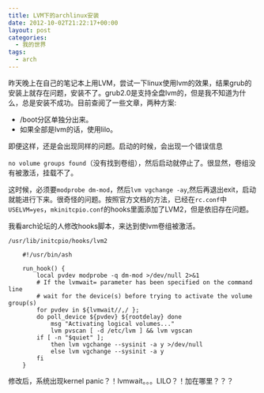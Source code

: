 ```yaml
---
title: LVM下的archlinux安装
date: 2012-10-02T21:22:17+00:00
layout: post
categories:
  - 我的世界
tags:
  - arch
---
```


昨天晚上在自己的笔记本上用LVM，尝试一下linux使用lvm的效果，结果grub的安装上就存在问题，安装不了。grub2.0是支持全盘lvm的，但是我不知道为什么，总是安装不成功。目前查阅了一些文章，两种方案:

* /boot分区单独分出来。
* 如果全部是lvm的话，使用lilo。

即便这样，还是会出现同样的问题。启动的时候，会出现一个错误信息

`no volume groups found`（没有找到卷组），然后启动就停止了。很显然，卷组没有被激活，挂载不了。

这时候，必须要`modprobe dm-mod`，然后`lvm vgchange -ay`,然后再退出exit，启动就能进行下来。很奇怪的问题。按照官方文档的方法，已经在`rc.conf`中`USELVM=yes`，`mkinitcpio.conf`的hooks里面添加了LVM2，但是依旧存在问题。

我看arch论坛的人修改hooks脚本，来达到使lvm卷组被激活。
<!--more-->
`/usr/lib/initcpio/hooks/lvm2`
```
    #!/usr/bin/ash

    run_hook() {
		local pvdev modprobe -q dm-mod >/dev/null 2>&1
		# If the lvmwait= parameter has been specified on the command line
		# wait for the device(s) before trying to activate the volume group(s)
		for pvdev in ${lvmwait//,/ };
		do poll_device ${pvdev} ${rootdelay} done
			msg "Activating logical volumes..."
			lvm pvscan [ -d /etc/lvm ] && lvm vgscan
		if [ -n "$quiet" ];
			then lvm vgchange --sysinit -a y >/dev/null
			else lvm vgchange --sysinit -a y
		fi
	}
```

修改后，系统出现kernel panic？！lvmwait。。。LILO？！加在哪里？？？

